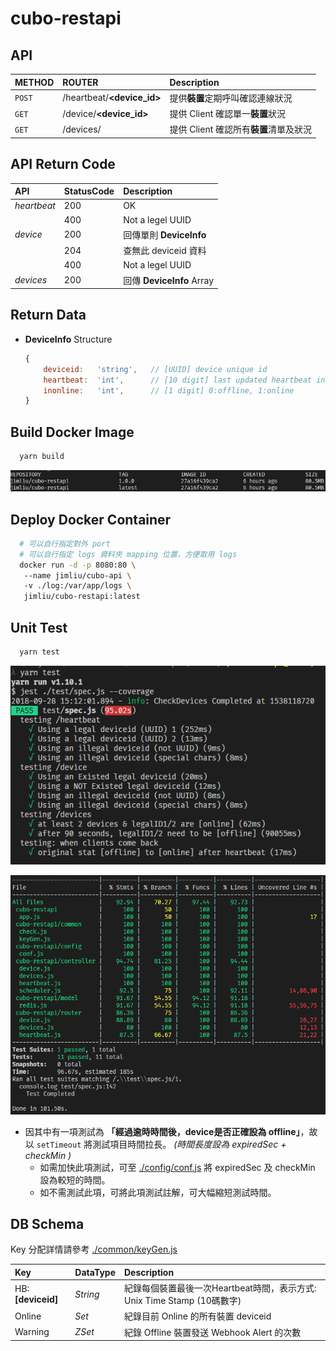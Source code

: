 # cubo-restapi

## API

|METHOD| ROUTER| Description |
|:-|:-|:-|
|`POST`| /heartbeat/**<device_id>** |提供**裝置**定期呼叫確認連線狀況|
|`GET` | /device/**<device_id>** |提供 Client 確認單一**裝置**狀況|
|`GET` | /devices/ |提供 Client 確認所有**裝置**清單及狀況|

## API Return Code

|API| StatusCode | Description |
|:-|:-|:-|
|*heartbeat* | 200 |  OK |
| | 400 | Not a legel UUID |
|*device* | 200 | 回傳單則 **DeviceInfo** |
| | 204 | 查無此 deviceid 資料 |
| | 400 | Not a legel UUID |
|*devices* | 200 |  回傳 **DeviceInfo** Array |

## Return Data

* **DeviceInfo** Structure

    ```js
    {
        deviceid:   'string',   // [UUID] device unique id
        heartbeat:  'int',      // [10 digit] last updated heartbeat in Unix Time Stamp (to Second)
        inonline:   'int',      // [1 digit] 0:offline, 1:online
    }
    ```

## Build Docker Image

```bash
  yarn build
```

![png](./readme/docker-image.png)

## Deploy Docker Container

```bash
  # 可以自行指定對外 port
  # 可以自行指定 logs 資料夾 mapping 位置，方便取用 logs
  docker run -d -p 8080:80 \ 
   --name jimliu/cubo-api \ 
   -v ./log:/var/app/logs \ 
   jimliu/cubo-restapi:latest
```

## Unit Test

```bash
  yarn test
```

![png](./readme/jest-part1.png)

![png](./readme/jest-part2.png)

* 因其中有一項測試為 **「經過逾時時間後，device是否正確設為 offline」**，故以 `setTimeout` 將測試項目時間拉長。 *(時間長度設為 expiredSec + checkMin )*
  * 如需加快此項測試，可至 [./config/conf.js](./config/conf.js) 將 expiredSec 及 checkMin 設為較短的時間。
  * 如不需測試此項，可將此項測試註解，可大幅縮短測試時間。

## DB Schema

Key 分配詳情請參考 [./common/keyGen.js](./common/keyGen.js)

|Key|DataType|Description|
|:-|:-|:-|
|HB:**[deviceid]**|*String*|紀錄每個裝置最後一次Heartbeat時間，表示方式: Unix Time Stamp (10碼數字) |
|Online|*Set*|紀錄目前 Online 的所有裝置 deviceid |
|Warning|*ZSet*|紀錄 Offline 裝置發送 Webhook Alert 的次數 |
